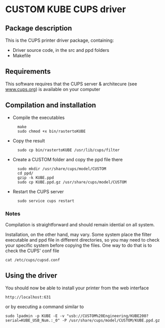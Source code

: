 # CUSTOM KUBE CUPS driver

## Package description

This is the CUPS printer driver package, containing:

- Driver source code, in the src and ppd folders
- Makefile


## Requirements

This software requires that the CUPS server & architecure (see www.cups.org) is 
available on your computer


## Compilation and installation

- Compile the executables

        make
        sudo chmod +x bin/rastertoKUBE


- Copy the result 

        sudo cp bin/rastertoKUBE /usr/lib/cups/filter


- Create a CUSTOM folder and copy the ppd file there

        sudo mkdir /usr/share/cups/model/CUSTOM
        cd ppd/
        gzip -k KUBE.ppd
        sudo cp KUBE.ppd.gz /usr/share/cups/model/CUSTOM


- Restart the CUPS server

        sudo service cups restart


### Notes

Compilation is straightforward and should remain idential on all system.

Installation, on the other hand, may vary. Some system place the filter executable and ppd file in different directories, so you may need to check your specific system before copying the files. One way to do that is to check the CUPS' conf file

    cat /etc/cups/cupsd.conf 

## Using the driver

You should now be able to install your printer from the web interface

    http://localhost:631

or by executing a command similar to

    sudo lpadmin -p KUBE -E -v "usb://CUSTOM%20Engineering/KUBE200?serial=KUBE_USB_Num.:_0" -P /usr/share/cups/model/CUSTOM/KUBE.ppd.gz
